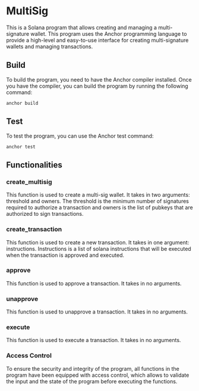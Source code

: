 # MultiSig

This is a Solana program that allows creating and managing a multi-signature wallet. This program uses the Anchor programming language to provide a high-level and easy-to-use interface for creating multi-signature wallets and managing transactions.

## Build

To build the program, you need to have the Anchor compiler installed. Once you have the compiler, you can build the program by running the following command:

```
anchor build
```

## Test
To test the program, you can use the Anchor test command:

```
anchor test
```

## Functionalities

### create_multisig

This function is used to create a multi-sig wallet. It takes in two arguments: threshold and owners. The threshold is the minimum number of signatures required to authorize a transaction and owners is the list of pubkeys that are authorized to sign transactions.

### create_transaction

This function is used to create a new transaction. It takes in one argument: instructions. Instructions is a list of solana instructions that will be executed when the transaction is approved and executed.

### approve

This function is used to approve a transaction. It takes in no arguments.

### unapprove
This function is used to unapprove a transaction. It takes in no arguments.

### execute
This function is used to execute a transaction. It takes in no arguments.

### Access Control

To ensure the security and integrity of the program, all functions in the program have been equipped with access control, which allows to validate the input and the state of the program before executing the functions.